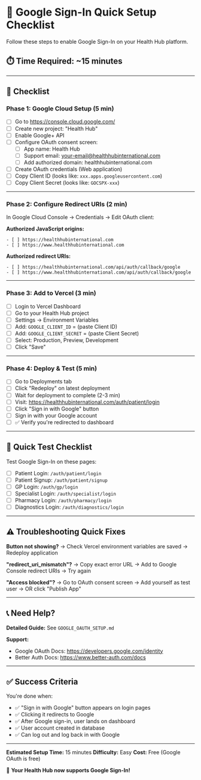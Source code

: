 # 🚀 Google Sign-In Quick Setup Checklist

Follow these steps to enable Google Sign-In on your Health Hub platform.

## ⏱️ Time Required: ~15 minutes

---

## 📝 Checklist

### Phase 1: Google Cloud Setup (5 min)

- [ ] Go to https://console.cloud.google.com/
- [ ] Create new project: "Health Hub"
- [ ] Enable Google+ API
- [ ] Configure OAuth consent screen:
  - [ ] App name: Health Hub
  - [ ] Support email: your-email@healthhubinternational.com
  - [ ] Add authorized domain: healthhubinternational.com
- [ ] Create OAuth credentials (Web application)
- [ ] Copy Client ID (looks like: `xxx.apps.googleusercontent.com`)
- [ ] Copy Client Secret (looks like: `GOCSPX-xxx`)

---

### Phase 2: Configure Redirect URIs (2 min)

In Google Cloud Console → Credentials → Edit OAuth client:

**Authorized JavaScript origins:**
```
- [ ] https://healthhubinternational.com
- [ ] https://www.healthhubinternational.com
```

**Authorized redirect URIs:**
```
- [ ] https://healthhubinternational.com/api/auth/callback/google
- [ ] https://www.healthhubinternational.com/api/auth/callback/google
```

---

### Phase 3: Add to Vercel (3 min)

- [ ] Login to Vercel Dashboard
- [ ] Go to your Health Hub project
- [ ] Settings → Environment Variables
- [ ] Add: `GOOGLE_CLIENT_ID` = (paste Client ID)
- [ ] Add: `GOOGLE_CLIENT_SECRET` = (paste Client Secret)
- [ ] Select: Production, Preview, Development
- [ ] Click "Save"

---

### Phase 4: Deploy & Test (5 min)

- [ ] Go to Deployments tab
- [ ] Click "Redeploy" on latest deployment
- [ ] Wait for deployment to complete (2-3 min)
- [ ] Visit: https://healthhubinternational.com/auth/patient/login
- [ ] Click "Sign in with Google" button
- [ ] Sign in with your Google account
- [ ] ✅ Verify you're redirected to dashboard

---

## 🎯 Quick Test Checklist

Test Google Sign-In on these pages:

- [ ] Patient Login: `/auth/patient/login`
- [ ] Patient Signup: `/auth/patient/signup`
- [ ] GP Login: `/auth/gp/login`
- [ ] Specialist Login: `/auth/specialist/login`
- [ ] Pharmacy Login: `/auth/pharmacy/login`
- [ ] Diagnostics Login: `/auth/diagnostics/login`

---

## ⚠️ Troubleshooting Quick Fixes

**Button not showing?**
→ Check Vercel environment variables are saved
→ Redeploy application

**"redirect_uri_mismatch"?**
→ Copy exact error URL
→ Add to Google Console redirect URIs
→ Try again

**"Access blocked"?**
→ Go to OAuth consent screen
→ Add yourself as test user
→ OR click "Publish App"

---

## 📞 Need Help?

**Detailed Guide:** See `GOOGLE_OAUTH_SETUP.md`

**Support:**
- Google OAuth Docs: https://developers.google.com/identity
- Better Auth Docs: https://www.better-auth.com/docs

---

## ✅ Success Criteria

You're done when:
- ✅ "Sign in with Google" button appears on login pages
- ✅ Clicking it redirects to Google
- ✅ After Google sign-in, user lands on dashboard
- ✅ User account created in database
- ✅ Can log out and log back in with Google

---

**Estimated Setup Time:** 15 minutes
**Difficulty:** Easy
**Cost:** Free (Google OAuth is free)

🎉 **Your Health Hub now supports Google Sign-In!**
